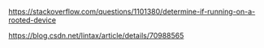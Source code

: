 https://stackoverflow.com/questions/1101380/determine-if-running-on-a-rooted-device

https://blog.csdn.net/lintax/article/details/70988565

